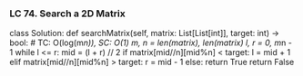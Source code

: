 ### LC 74. Search a 2D Matrix
class Solution:
    def searchMatrix(self, matrix: List[List[int]], target: int) -> bool:
        # TC: O(log(m*n)), SC: O(1)
        m, n = len(matrix), len(matrix)
        l, r = 0, m*n - 1
        while l <= r:
            mid = (l + r) // 2
            if matrix[mid//n][mid%n] < target:
                l = mid + 1
            elif matrix[mid//n][mid%n] > target:
                r = mid - 1
            else:
                return True
        return False